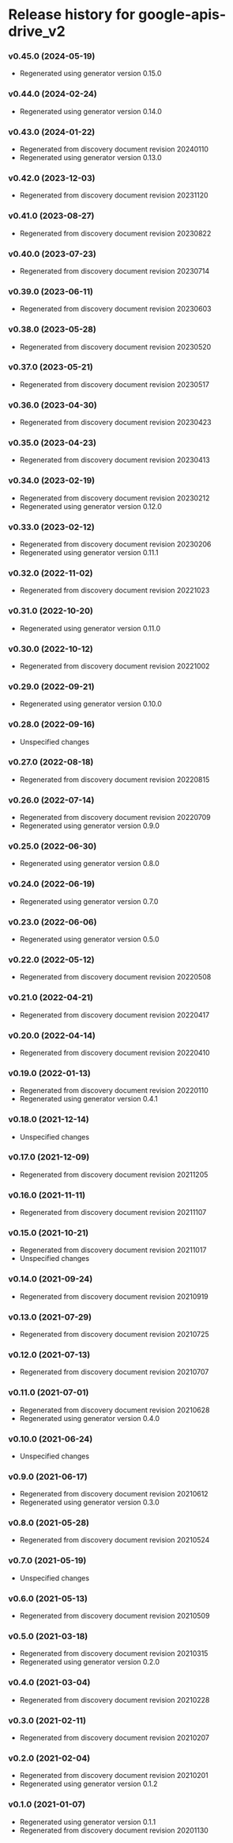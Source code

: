 # Release history for google-apis-drive_v2

### v0.45.0 (2024-05-19)

* Regenerated using generator version 0.15.0

### v0.44.0 (2024-02-24)

* Regenerated using generator version 0.14.0

### v0.43.0 (2024-01-22)

* Regenerated from discovery document revision 20240110
* Regenerated using generator version 0.13.0

### v0.42.0 (2023-12-03)

* Regenerated from discovery document revision 20231120

### v0.41.0 (2023-08-27)

* Regenerated from discovery document revision 20230822

### v0.40.0 (2023-07-23)

* Regenerated from discovery document revision 20230714

### v0.39.0 (2023-06-11)

* Regenerated from discovery document revision 20230603

### v0.38.0 (2023-05-28)

* Regenerated from discovery document revision 20230520

### v0.37.0 (2023-05-21)

* Regenerated from discovery document revision 20230517

### v0.36.0 (2023-04-30)

* Regenerated from discovery document revision 20230423

### v0.35.0 (2023-04-23)

* Regenerated from discovery document revision 20230413

### v0.34.0 (2023-02-19)

* Regenerated from discovery document revision 20230212
* Regenerated using generator version 0.12.0

### v0.33.0 (2023-02-12)

* Regenerated from discovery document revision 20230206
* Regenerated using generator version 0.11.1

### v0.32.0 (2022-11-02)

* Regenerated from discovery document revision 20221023

### v0.31.0 (2022-10-20)

* Regenerated using generator version 0.11.0

### v0.30.0 (2022-10-12)

* Regenerated from discovery document revision 20221002

### v0.29.0 (2022-09-21)

* Regenerated using generator version 0.10.0

### v0.28.0 (2022-09-16)

* Unspecified changes

### v0.27.0 (2022-08-18)

* Regenerated from discovery document revision 20220815

### v0.26.0 (2022-07-14)

* Regenerated from discovery document revision 20220709
* Regenerated using generator version 0.9.0

### v0.25.0 (2022-06-30)

* Regenerated using generator version 0.8.0

### v0.24.0 (2022-06-19)

* Regenerated using generator version 0.7.0

### v0.23.0 (2022-06-06)

* Regenerated using generator version 0.5.0

### v0.22.0 (2022-05-12)

* Regenerated from discovery document revision 20220508

### v0.21.0 (2022-04-21)

* Regenerated from discovery document revision 20220417

### v0.20.0 (2022-04-14)

* Regenerated from discovery document revision 20220410

### v0.19.0 (2022-01-13)

* Regenerated from discovery document revision 20220110
* Regenerated using generator version 0.4.1

### v0.18.0 (2021-12-14)

* Unspecified changes

### v0.17.0 (2021-12-09)

* Regenerated from discovery document revision 20211205

### v0.16.0 (2021-11-11)

* Regenerated from discovery document revision 20211107

### v0.15.0 (2021-10-21)

* Regenerated from discovery document revision 20211017
* Unspecified changes

### v0.14.0 (2021-09-24)

* Regenerated from discovery document revision 20210919

### v0.13.0 (2021-07-29)

* Regenerated from discovery document revision 20210725

### v0.12.0 (2021-07-13)

* Regenerated from discovery document revision 20210707

### v0.11.0 (2021-07-01)

* Regenerated from discovery document revision 20210628
* Regenerated using generator version 0.4.0

### v0.10.0 (2021-06-24)

* Unspecified changes

### v0.9.0 (2021-06-17)

* Regenerated from discovery document revision 20210612
* Regenerated using generator version 0.3.0

### v0.8.0 (2021-05-28)

* Regenerated from discovery document revision 20210524

### v0.7.0 (2021-05-19)

* Unspecified changes

### v0.6.0 (2021-05-13)

* Regenerated from discovery document revision 20210509

### v0.5.0 (2021-03-18)

* Regenerated from discovery document revision 20210315
* Regenerated using generator version 0.2.0

### v0.4.0 (2021-03-04)

* Regenerated from discovery document revision 20210228

### v0.3.0 (2021-02-11)

* Regenerated from discovery document revision 20210207

### v0.2.0 (2021-02-04)

* Regenerated from discovery document revision 20210201
* Regenerated using generator version 0.1.2

### v0.1.0 (2021-01-07)

* Regenerated using generator version 0.1.1
* Regenerated from discovery document revision 20201130

